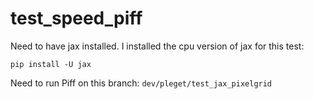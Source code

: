 # test_speed_piff

Need to have jax installed. I installed the cpu version of jax for this test: 

```
pip install -U jax
```


Need to run Piff on this branch: `dev/pleget/test_jax_pixelgrid`
